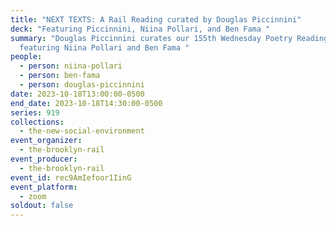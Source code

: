 ```yaml
---
title: "NEXT TEXTS: A Rail Reading curated by Douglas Piccinnini"
deck: "Featuring Piccinnini, Niina Pollari, and Ben Fama "
summary: "Douglas Piccinnini curates our 155th Wednesday Poetry Reading
  featuring Niina Pollari and Ben Fama "
people:
  - person: niina-pollari
  - person: ben-fama
  - person: douglas-piccinnini
date: 2023-10-18T13:00:00-0500
end_date: 2023-10-18T14:30:00-0500
series: 919
collections:
  - the-new-social-environment
event_organizer:
  - the-brooklyn-rail
event_producer:
  - the-brooklyn-rail
event_id: rec9AmIefoor1IinG
event_platform:
  - zoom
soldout: false
---
```

